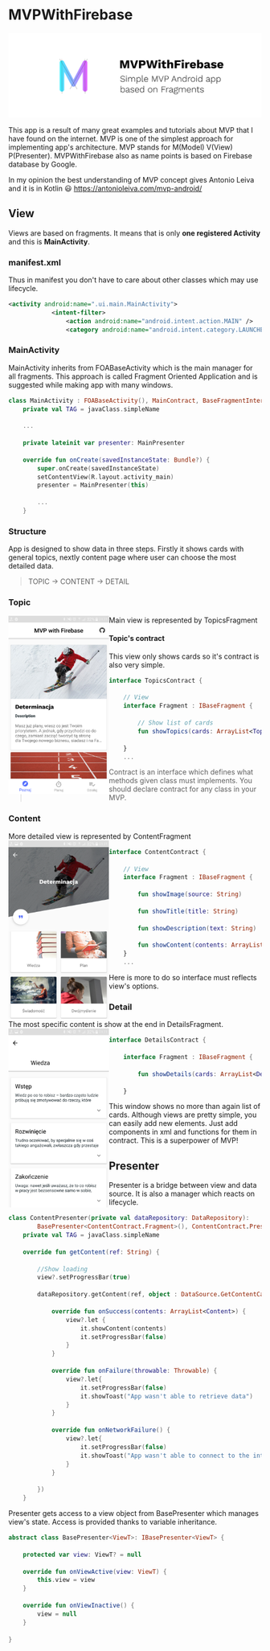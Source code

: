 # MVPWithFirebase
![MVP banner](https://github.com/tmaxxdd/MVPWithFirebase/blob/master/github_banner.png)

This app is a result of many great examples and tutorials about MVP that I have found on the internet. 
MVP is one of the simplest approach for implementing app's architecture. 
MVP stands for M(Model) V(View) P(Presenter). 
MVPWithFirebase also as name points is based on Firebase database by Google.

In my opinion the best understanding of MVP concept gives Antonio Leiva and it is in Kotlin :smiley:
https://antonioleiva.com/mvp-android/

## View
Views are based on fragments. It means that is only **one registered Activity** and this is **MainActivity**.

###  manifest.xml
Thus in manifest you don't have to care about other classes which may use lifecycle.
```xml
<activity android:name=".ui.main.MainActivity">
            <intent-filter>
                <action android:name="android.intent.action.MAIN" />
                <category android:name="android.intent.category.LAUNCHER" />
```

### MainActivity
MainActivity inherits from FOABaseActivity which is the main manager for all fragments.
This approach is called Fragment Oriented Application and is suggested while making app with many windows.
```kotlin
class MainActivity : FOABaseActivity(), MainContract, BaseFragmentInteractionListener {
    private val TAG = javaClass.simpleName

    ...

    private lateinit var presenter: MainPresenter

    override fun onCreate(savedInstanceState: Bundle?) {
        super.onCreate(savedInstanceState)
        setContentView(R.layout.activity_main)
        presenter = MainPresenter(this)

        ...
    }
```

### Structure
App is designed to show data in three steps. Firstly it shows cards with general topics, nextly content page where user can choose the most detailed data.
> TOPIC -> CONTENT -> DETAIL

### Topic
Main view is represented by TopicsFragment
<img src="https://github.com/tmaxxdd/MVPWithFirebase/blob/master/screenshot_topic.png" align="left" width="200">

#### Topic's contract
This view only shows cards so it's contract is also very simple.
```kotlin
interface TopicsContract {

    // View
    interface Fragment : IBaseFragment {

        // Show list of cards
        fun showTopics(cards: ArrayList<Topic>)

    }
    ...
```
> Contract is an interface which defines what methods given class must implements. You should declare contract for any class in your MVP.

### Content
More detailed view is represented by ContentFragment
<img src="https://github.com/tmaxxdd/MVPWithFirebase/blob/master/screenshot_content.png" align="left" width="200">
```kotlin
interface ContentContract {

    // View
    interface Fragment : IBaseFragment {

        fun showImage(source: String)

        fun showTitle(title: String)

        fun showDescription(text: String)

        fun showContent(contents: ArrayList<Content>)
    }
    ...
```
Here is more to do so interface must reflects view's options.

### Detail
The most specific content is show at the end in DetailsFragment.
<img src="https://github.com/tmaxxdd/MVPWithFirebase/blob/master/screenshot_detail.png" align="left" width="200">
```kotlin
interface DetailsContract {

    interface Fragment : IBaseFragment {

        fun showDetails(cards: ArrayList<Detail>)

    }
```
This window shows no more than again list of cards. Although views are pretty simple, you can easily add new elements. Just add components in xml and functions for them in contract. This is a superpower of MVP!

## Presenter
Presenter is a bridge between view and data source. It is also a manager which reacts on lifecycle.
```kotlin
class ContentPresenter(private val dataRepository: DataRepository):
        BasePresenter<ContentContract.Fragment>(), ContentContract.Presenter  {
    private val TAG = javaClass.simpleName

    override fun getContent(ref: String) {

        //Show loading
        view?.setProgressBar(true)

        dataRepository.getContent(ref, object : DataSource.GetContentCallback {

            override fun onSuccess(contents: ArrayList<Content>) {
                view?.let {
                    it.showContent(contents)
                    it.setProgressBar(false)
                }
            }

            override fun onFailure(throwable: Throwable) {
                view?.let{
                    it.setProgressBar(false)
                    it.showToast("App wasn't able to retrieve data")
                }
            }

            override fun onNetworkFailure() {
                view?.let{
                    it.setProgressBar(false)
                    it.showToast("App wasn't able to connect to the internet")
                }
            }

        })
    }
```
Presenter gets access to a view object from BasePresenter which manages view's state. Access is provided thanks to variable inheritance.

```kotlin
abstract class BasePresenter<ViewT>: IBasePresenter<ViewT> {

    protected var view: ViewT? = null

    override fun onViewActive(view: ViewT) {
        this.view = view
    }

    override fun onViewInactive() {
        view = null
    }

}
```
